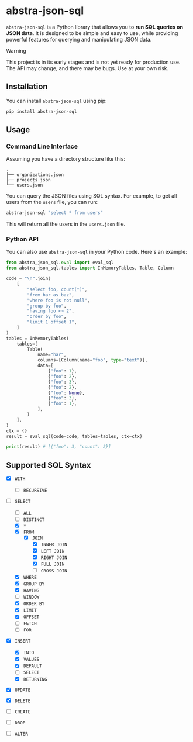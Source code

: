 # abstra-json-sql

`abstra-json-sql` is a Python library that allows you to **run SQL queries on JSON data**. It is designed to be simple and easy to use, while providing powerful features for querying and manipulating JSON data.

> [!WARNING]  
> This project is in its early stages and is not yet ready for production use. The API may change, and there may be bugs. Use at your own risk.

## Installation

You can install `abstra-json-sql` using pip:

```sh
pip install abstra-json-sql
```

## Usage

### Command Line Interface

Assuming you have a directory structure like this:

```
.
├── organizations.json
├── projects.json
└── users.json
```

You can query the JSON files using SQL syntax. For example, to get all users from the `users` file, you can run:

```sh
abstra-json-sql "select * from users"
```

This will return all the users in the `users.json` file.

### Python API

You can also use `abstra-json-sql` in your Python code. Here's an example:

```python
from abstra_json_sql.eval import eval_sql
from abstra_json_sql.tables import InMemoryTables, Table, Column

code = "\n".join(
    [
        "select foo, count(*)",
        "from bar as baz",
        "where foo is not null",
        "group by foo",
        "having foo <> 2",
        "order by foo",
        "limit 1 offset 1",
    ]
)
tables = InMemoryTables(
    tables=[
        Table(
            name="bar",
            columns=[Column(name="foo", type="text")],
            data=[
                {"foo": 1},
                {"foo": 2},
                {"foo": 3},
                {"foo": 2},
                {"foo": None},
                {"foo": 3},
                {"foo": 1},
            ],
        )
    ],
)
ctx = {}
result = eval_sql(code=code, tables=tables, ctx=ctx)

print(result) # [{"foo": 3, "count": 2}]
```
## Supported SQL Syntax

- [x] `WITH`
    - [ ] `RECURSIVE`

- [ ] `SELECT`
    - [ ] `ALL`
    - [ ] `DISTINCT`
    - [x] `*`
    - [x] `FROM`
        - [x] `JOIN`
            - [x] `INNER JOIN`
            - [x] `LEFT JOIN`
            - [x] `RIGHT JOIN`
            - [x] `FULL JOIN`
            - [ ] `CROSS JOIN`
    - [x] `WHERE`
    - [x] `GROUP BY`
    - [x] `HAVING`
    - [ ] `WINDOW`
    - [x] `ORDER BY`
    - [x] `LIMIT`
    - [x] `OFFSET`
    - [ ] `FETCH`
    - [ ] `FOR`

- [x] `INSERT`
    - [x] `INTO`
    - [x] `VALUES`
    - [x] `DEFAULT`
    - [ ] `SELECT`
    - [x] `RETURNING`
- [x] `UPDATE`
- [x] `DELETE`

- [ ] `CREATE`
- [ ] `DROP`
- [ ] `ALTER`
